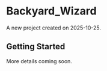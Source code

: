 # Backyard_Wizard

A new project created on 2025-10-25.

## Getting Started

More details coming soon.

